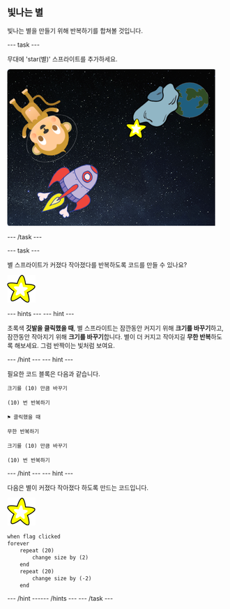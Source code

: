 ## 빛나는 별

빛나는 별을 만들기 위해 반복하기를 합쳐볼 것입니다.

--- task ---

무대에 'star(별)' 스프라이트를 추가하세요.

![별 스프라이트 추가하기](images/space-star-sprite.png)

--- /task ---

--- task ---

별 스프라이트가 커졌다 작아졌다를 반복하도록 코드를 만들 수 있나요?

![빛나는 별 테스트하기](images/sprite-star.png)

--- hints ---
 --- hint ---

초록색 **깃발을 클릭했을 때**, 별 스프라이트는 잠깐동안 커지기 위해 **크기를 바꾸기**하고, 잠깐동안 작아지기 위해 **크기를 바꾸기**합니다. 별이 더 커지고 작아지길 **무한 반복**하도록 해보세요. 그럼 반짝이는 빛처럼 보여요.

--- /hint --- --- hint ---

필요한 코드 블록은 다음과 같습니다.

```blocks3
크기를 (10) 만큼 바꾸기

(10) 번 반복하기

⚑ 클릭했을 때

무한 반복하기

크기를 (10) 만큼 바꾸기

(10) 번 반복하기
```

--- /hint --- --- hint ---

다음은 별이 커졌다 작아졌다 하도록 만드는 코드입니다.

![별 스프라이트](images/sprite-star.png)

```blocks3
when flag clicked
forever
    repeat (20)
        change size by (2)
    end
    repeat (20)
        change size by (-2)
    end
```

--- /hint ------ /hints --- --- /task ---